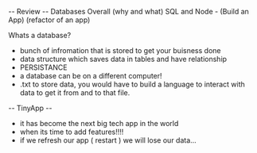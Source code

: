 -- Review -- 
Databases Overall (why and what)
SQL and Node - (Build an App)
(refactor of an app)

Whats a database?
- bunch of infromation that is stored to get your buisness done
- data structure which saves data in tables and have relationship
- PERSISTANCE
- a database can be on a different computer!
- .txt to store data, you would have to build a language to interact with data to get it from and to that file.

-- TinyApp --

- it has become the next big tech app in the world
- when its time to add features!!!!
- if we refresh our app ( restart ) we will lose our data...